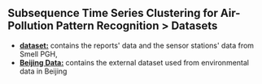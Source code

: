 ## Subsequence Time Series Clustering for Air-Pollution Pattern Recognition > Datasets


* **[dataset:](./dataset/v2.1/)** contains the reports' data and the sensor stations' data from Smell PGH,
* **[Beijing Data:](./Beijing%20Data/environmental_data_beijing.csv)** contains the external dataset used from environmental data in Beijing